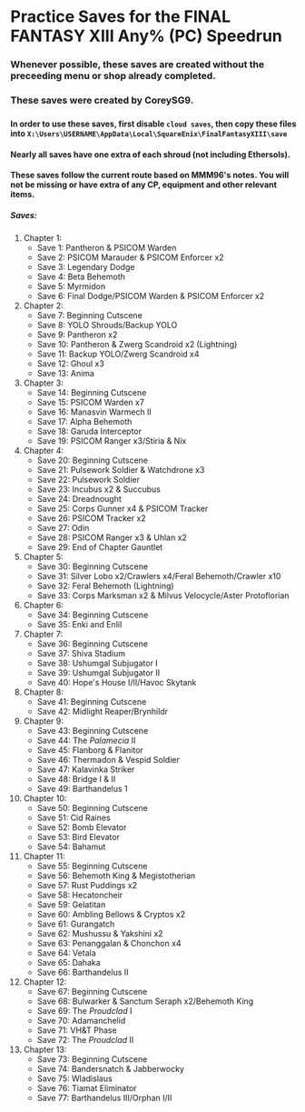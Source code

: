 # Practice Saves for the FINAL FANTASY XIII Any% (PC) Speedrun

### Whenever possible, these saves are created without the preceeding menu or shop already completed.
### These saves were created by CoreySG9.
### 

#### In order to use these saves, first disable `cloud saves`, then copy these files into `X:\Users\USERNAME\AppData\Local\SquareEnix\FinalFantasyXIII\save`

#### Nearly all saves have one extra of each shroud (not including Ethersols).
#### These saves follow the current route based on MMM96's notes. You will not be missing or have extra of any CP, equipment and other relevant items.

##### Saves:

1. Chapter 1:
    * Save 1: Pantheron & PSICOM Warden
    * Save 2: PSICOM Marauder & PSICOM Enforcer x2
	* Save 3: Legendary Dodge
	* Save 4: Beta Behemoth
	* Save 5: Myrmidon
	* Save 6: Final Dodge/PSICOM Warden & PSICOM Enforcer x2
2. Chapter 2:
    * Save 7: Beginning Cutscene
    * Save 8: YOLO Shrouds/Backup YOLO
    * Save 9: Pantheron x2
    * Save 10: Pantheron & Zwerg Scandroid x2 (Lightning)
	* Save 11: Backup YOLO/Zwerg Scandroid x4
	* Save 12: Ghoul x3
	* Save 13: Anima
3. Chapter 3:
    * Save 14: Beginning Cutscene
    * Save 15: PSICOM Warden x7
    * Save 16: Manasvin Warmech II
    * Save 17: Alpha Behemoth
    * Save 18: Garuda Interceptor
    * Save 19: PSICOM Ranger x3/Stiria & Nix
4. Chapter 4:
    * Save 20: Beginning Cutscene
    * Save 21: Pulsework Soldier & Watchdrone x3
    * Save 22: Pulsework Soldier
    * Save 23: Incubus x2 & Succubus
    * Save 24: Dreadnought
    * Save 25: Corps Gunner x4 & PSICOM Tracker
    * Save 26: PSICOM Tracker x2
    * Save 27: Odin
    * Save 28: PSICOM Ranger x3 & Uhlan x2
    * Save 29: End of Chapter Gauntlet
5. Chapter 5:
    * Save 30: Beginning Cutscene
    * Save 31: Silver Lobo x2/Crawlers x4/Feral Behemoth/Crawler x10
	* Save 32: Feral Behemoth (Lightning)
	* Save 33: Corps Marksman x2 & Milvus Velocycle/Aster Protoflorian
6. Chapter 6:
    * Save 34: Beginning Cutscene
    * Save 35: Enki and Enlil
7. Chapter 7:
    * Save 36: Beginning Cutscene
    * Save 37: Shiva Stadium
    * Save 38: Ushumgal Subjugator I
    * Save 39: Ushumgal Subjugator II
    * Save 40: Hope's House I/II/Havoc Skytank 
8. Chapter 8:
    * Save 41: Beginning Cutscene
    * Save 42: Midlight Reaper/Brynhildr
9. Chapter 9:
    * Save 43: Beginning Cutscene
    * Save 44: The _Palamecia_ II
    * Save 45: Flanborg & Flanitor
    * Save 46: Thermadon & Vespid Soldier
	* Save 47: Kalavinka Striker
	* Save 48: Bridge I & II
	* Save 49: Barthandelus 1
10. Chapter 10:
	* Save 50: Beginning Cutscene
	* Save 51: Cid Raines
	* Save 52: Bomb Elevator
	* Save 53: Bird Elevator
	* Save 54: Bahamut
11. Chapter 11:
	* Save 55: Beginning Cutscene
	* Save 56: Behemoth King & Megistotherian
	* Save 57: Rust Puddings x2
	* Save 58: Hecatoncheir
	* Save 59: Gelatitan
	* Save 60: Ambling Bellows & Cryptos x2
	* Save 61: Gurangatch
	* Save 62: Mushussu & Yakshini x2
	* Save 63: Penanggalan & Chonchon x4
	* Save 64: Vetala
	* Save 65: Dahaka
	* Save 66: Barthandelus II
12. Chapter 12:
	* Save 67: Beginning Cutscene
	* Save 68: Bulwarker & Sanctum Seraph x2/Behemoth King
	* Save 69: The _Proudclad_ I
	* Save 70: Adamanchelid
	* Save 71: VH&T Phase
	* Save 72: The _Proudclad_ II
13. Chapter 13: 
	* Save 73: Beginning Cutscene
	* Save 74: Bandersnatch & Jabberwocky
	* Save 75: Wladislaus
	* Save 76: Tiamat Eliminator
	* Save 77: Barthandelus III/Orphan I/II
	